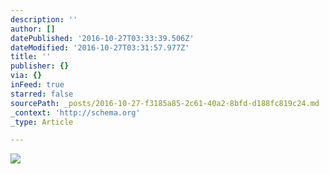 ```yaml
---
description: ''
author: []
datePublished: '2016-10-27T03:33:39.506Z'
dateModified: '2016-10-27T03:31:57.977Z'
title: ''
publisher: {}
via: {}
inFeed: true
starred: false
sourcePath: _posts/2016-10-27-f3185a85-2c61-40a2-8bfd-d188fc819c24.md
_context: 'http://schema.org'
_type: Article

---
```

![](https://the-grid-user-content.s3-us-west-2.amazonaws.com/08101548-94d3-471b-896e-7be6efd358e6.jpg)